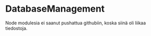 ﻿# DatabaseManagement
Node modulesia ei saanut pushattua githubiin, koska siinä oli liikaa tiedostoja.
